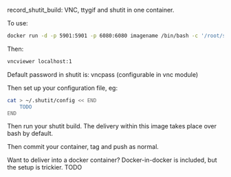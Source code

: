record_shutit_build: 
VNC, ttygif and shutit in one container.

To use:

```sh
docker run -d -p 5901:5901 -p 6080:6080 imagename /bin/bash -c '/root/start_vnc.sh && sleep infinity'
```

Then:

```sh
vncviewer localhost:1
```

Default password in shutit is: vncpass (configurable in vnc module)

Then set up your configuration file, eg:

```sh
cat > ~/.shutit/config << END
	TODO
END
```

Then run your shutit build. The delivery within this image takes place over bash by default.

Then commit your container, tag and push as normal.


Want to deliver into a docker container?
Docker-in-docker is included, but the setup is trickier.
TODO
